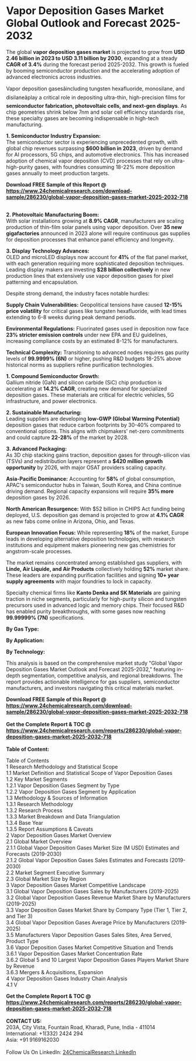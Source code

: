 <h1>Vapor Deposition Gases Market Global Outlook and Forecast 2025-2032</h1><p>The global <strong>vapor deposition gases market</strong> is projected to grow from <strong>USD 2.46 billion in 2023 to USD 3.11 billion by 2030</strong>, expanding at a steady <strong>CAGR of 3.4%</strong> during the forecast period 2025-2032. This growth is fueled by booming semiconductor production and the accelerating adoption of advanced electronics across industries.</p><p>Vapor deposition gasesâincluding tungsten hexafluoride, monosilane, and disilaneâplay a critical role in depositing ultra-thin, high-precision films for <strong>semiconductor fabrication, photovoltaic cells, and next-gen displays</strong>. As chip geometries shrink below 7nm and solar cell efficiency standards rise, these specialty gases are becoming indispensable in high-tech manufacturing.</p><p><strong>1. Semiconductor Industry Expansion:</strong><br>
The semiconductor sector is experiencing unprecedented growth, with global chip revenues surpassing <strong>$600 billion in 2023</strong>, driven by demand for AI processors, 5G chips, and automotive electronics. This has increased adoption of chemical vapor deposition (CVD) processes that rely on ultra-high-purity gases, with foundries consuming 18-22% more deposition gases annually to meet production targets.</p><div><b>Download FREE Sample of this Report @ 
            <a href="https://www.24chemicalresearch.com/download-sample/286230/global-vapor-deposition-gases-market-2025-2032-718">
            https://www.24chemicalresearch.com/download-sample/286230/global-vapor-deposition-gases-market-2025-2032-718</a></b></div><br><p><strong>2. Photovoltaic Manufacturing Boom:</strong><br>
With solar installations growing at <strong>8.9% CAGR</strong>, manufacturers are scaling production of thin-film solar panels using vapor deposition. Over <strong>35 new gigafactories</strong> announced in 2023 alone will require continuous gas supplies for deposition processes that enhance panel efficiency and longevity.</p><p><strong>3. Display Technology Advances:</strong><br>
OLED and microLED displays now account for <strong>41%</strong> of the flat panel market, with each generation requiring more sophisticated deposition techniques. Leading display makers are investing <strong>$28 billion collectively</strong> in new production lines that extensively use vapor deposition gases for pixel patterning and encapsulation.</p><p>Despite strong demand, the industry faces notable hurdles:</p><p><strong>Supply Chain Vulnerabilities:</strong> Geopolitical tensions have caused <strong>12-15% price volatility</strong> for critical gases like tungsten hexafluoride, with lead times extending to 6-8 weeks during peak demand periods.</p><p><strong>Environmental Regulations:</strong> Fluorinated gases used in deposition now face <strong>23% stricter emission controls</strong> under new EPA and EU guidelines, increasing compliance costs by an estimated 8-12% for manufacturers.</p><p><strong>Technical Complexity:</strong> Transitioning to advanced nodes requires gas purity levels of <strong>99.9999% (6N)</strong> or higher, pushing R&amp;D budgets 18-25% above historical norms as suppliers refine purification technologies.</p><p><strong>1. Compound Semiconductor Growth:</strong><br>
Gallium nitride (GaN) and silicon carbide (SiC) chip production is accelerating at <strong>14.2% CAGR</strong>, creating new demand for specialized deposition gases. These materials are critical for electric vehicles, 5G infrastructure, and power electronics.</p><p><strong>2. Sustainable Manufacturing:</strong><br>
Leading suppliers are developing <strong>low-GWP (Global Warming Potential)</strong> deposition gases that reduce carbon footprints by 30-40% compared to conventional options. This aligns with chipmakers' net-zero commitments and could capture <strong>22-28%</strong> of the market by 2028.</p><p><strong>3. Advanced Packaging:</strong><br>
As 3D chip stacking gains traction, deposition gases for through-silicon vias (TSVs) and redistribution layers represent a <strong>$420 million growth opportunity</strong> by 2026, with major OSAT providers scaling capacity.</p><p><strong>Asia-Pacific Dominance:</strong> Accounting for <strong>58%</strong> of global consumption, APAC's semiconductor hubs in Taiwan, South Korea, and China continue driving demand. Regional capacity expansions will require <strong>35% more</strong> deposition gases by 2026.</p><p><strong>North American Resurgence:</strong> With $52 billion in CHIPS Act funding being deployed, U.S. deposition gas demand is projected to grow at <strong>4.1% CAGR</strong> as new fabs come online in Arizona, Ohio, and Texas.</p><p><strong>European Innovation Focus:</strong> While representing <strong>18%</strong> of the market, Europe leads in developing alternative deposition technologies, with research institutions and equipment makers pioneering new gas chemistries for angstrom-scale processes.</p><p>The market remains concentrated among established gas suppliers, with <strong>Linde, Air Liquide, and Air Products</strong> collectively holding <strong>52%</strong> market share. These leaders are expanding purification facilities and signing <strong>10+ year supply agreements</strong> with major foundries to lock in capacity.</p><p>Specialty chemical firms like <strong>Kanto Denka and SK Materials</strong> are gaining traction in niche segments, particularly for high-purity silicon and tungsten precursors used in advanced logic and memory chips. Their focused R&amp;D has enabled purity breakthroughs, with some gases now reaching <strong>99.99999% (7N)</strong> specifications.</p><p><strong>By Gas Type:</strong></p><p><strong>By Application:</strong></p><p><strong>By Technology:</strong></p><p>This analysis is based on the comprehensive market study "Global Vapor Deposition Gases Market Outlook and Forecast 2025-2032," featuring in-depth segmentation, competitive analysis, and regional breakdowns. The report provides actionable intelligence for gas suppliers, semiconductor manufacturers, and investors navigating this critical materials market.</p><div><b>Download FREE Sample of this Report @ 
            <a href="https://www.24chemicalresearch.com/download-sample/286230/global-vapor-deposition-gases-market-2025-2032-718">
            https://www.24chemicalresearch.com/download-sample/286230/global-vapor-deposition-gases-market-2025-2032-718</a></b></div><br><div><b>Get the Complete Report & TOC @ 
            <a href="https://www.24chemicalresearch.com/reports/286230/global-vapor-deposition-gases-market-2025-2032-718">
            https://www.24chemicalresearch.com/reports/286230/global-vapor-deposition-gases-market-2025-2032-718</a></b></div><br>
            <b>Table of Content:</b><p>Table of Contents<br />
1 Research Methodology and Statistical Scope<br />
1.1 Market Definition and Statistical Scope of Vapor Deposition Gases<br />
1.2 Key Market Segments<br />
1.2.1 Vapor Deposition Gases Segment by Type<br />
1.2.2 Vapor Deposition Gases Segment by Application<br />
1.3 Methodology & Sources of Information<br />
1.3.1 Research Methodology<br />
1.3.2 Research Process<br />
1.3.3 Market Breakdown and Data Triangulation<br />
1.3.4 Base Year<br />
1.3.5 Report Assumptions & Caveats<br />
2 Vapor Deposition Gases Market Overview<br />
2.1 Global Market Overview<br />
2.1.1 Global Vapor Deposition Gases Market Size (M USD) Estimates and Forecasts (2019-2030)<br />
2.1.2 Global Vapor Deposition Gases Sales Estimates and Forecasts (2019-2030)<br />
2.2 Market Segment Executive Summary<br />
2.3 Global Market Size by Region<br />
3 Vapor Deposition Gases Market Competitive Landscape<br />
3.1 Global Vapor Deposition Gases Sales by Manufacturers (2019-2025)<br />
3.2 Global Vapor Deposition Gases Revenue Market Share by Manufacturers (2019-2025)<br />
3.3 Vapor Deposition Gases Market Share by Company Type (Tier 1, Tier 2, and Tier 3)<br />
3.4 Global Vapor Deposition Gases Average Price by Manufacturers (2019-2025)<br />
3.5 Manufacturers Vapor Deposition Gases Sales Sites, Area Served, Product Type<br />
3.6 Vapor Deposition Gases Market Competitive Situation and Trends<br />
3.6.1 Vapor Deposition Gases Market Concentration Rate<br />
3.6.2 Global 5 and 10 Largest Vapor Deposition Gases Players Market Share by Revenue<br />
3.6.3 Mergers & Acquisitions, Expansion<br />
4 Vapor Deposition Gases Industry Chain Analysis<br />
4.1 V</p><div><b>Get the Complete Report & TOC @ 
            <a href="https://www.24chemicalresearch.com/reports/286230/global-vapor-deposition-gases-market-2025-2032-718">
            https://www.24chemicalresearch.com/reports/286230/global-vapor-deposition-gases-market-2025-2032-718</a></b></div><br><b>CONTACT US:</b><br>
            203A, City Vista, Fountain Road, Kharadi, Pune, India - 411014<br>
            International: +1(332) 2424 294<br>
            Asia: +91 9169162030 <br><br>
            Follow Us On LinkedIn: <a href="https://www.linkedin.com/company/24chemicalresearch/">24ChemicalResearch LinkedIn</a>